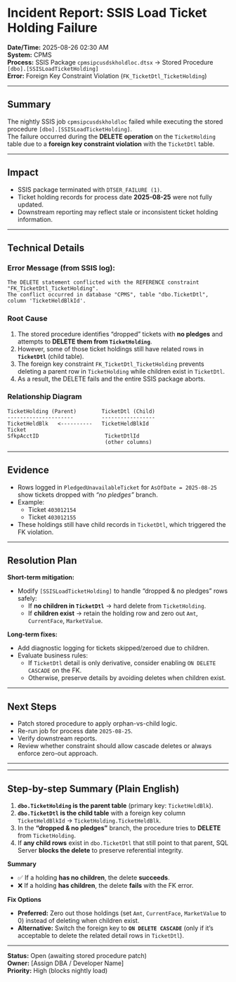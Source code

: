 # Incident Report: SSIS Load Ticket Holding Failure

**Date/Time:** 2025-08-26 02:30 AM  
**System:** CPMS  
**Process:** SSIS Package `cpmsipcusdskholdloc.dtsx` → Stored Procedure `[dbo].[SSISLoadTicketHolding]`  
**Error:** Foreign Key Constraint Violation (`FK_TicketDtl_TicketHolding`)

---

## Summary
The nightly SSIS job `cpmsipcusdskholdloc` failed while executing the stored procedure `[dbo].[SSISLoadTicketHolding]`.  
The failure occurred during the **DELETE operation** on the `TicketHolding` table due to a **foreign key constraint violation** with the `TicketDtl` table.

---

## Impact
- SSIS package terminated with `DTSER_FAILURE (1)`.  
- Ticket holding records for process date **2025-08-25** were not fully updated.  
- Downstream reporting may reflect stale or inconsistent ticket holding information.  

---

## Technical Details
### Error Message (from SSIS log):
```
The DELETE statement conflicted with the REFERENCE constraint "FK_TicketDtl_TicketHolding".
The conflict occurred in database "CPMS", table "dbo.TicketDtl", column 'TicketHeldBlkId'.
```

### Root Cause
1. The stored procedure identifies “dropped” tickets with **no pledges** and attempts to **DELETE them from `TicketHolding`**.  
2. However, some of those ticket holdings still have related rows in **`TicketDtl`** (child table).  
3. The foreign key constraint `FK_TicketDtl_TicketHolding` prevents deleting a parent row in `TicketHolding` while children exist in `TicketDtl`.  
4. As a result, the DELETE fails and the entire SSIS package aborts.

### Relationship Diagram
```
TicketHolding (Parent)        TicketDtl (Child)
---------------------         -----------------
TicketHeldBlk   <----------   TicketHeldBlkId
Ticket
SfkpAcctID                     TicketDtlId
                               (other columns)
```

---

## Evidence
- Rows logged in `PledgedUnavailableTicket` for `AsOfDate = 2025-08-25` show tickets dropped with *“no pledges”* branch.  
- Example:  
  - Ticket `403012154`  
  - Ticket `403012155`  
- These holdings still have child records in `TicketDtl`, which triggered the FK violation.

---

## Resolution Plan
**Short-term mitigation:**
- Modify `[SSISLoadTicketHolding]` to handle “dropped & no pledges” rows safely:
  - If **no children in `TicketDtl`** → hard delete from `TicketHolding`.  
  - If **children exist** → retain the holding row and zero out `Amt`, `CurrentFace`, `MarketValue`.  

**Long-term fixes:**
- Add diagnostic logging for tickets skipped/zeroed due to children.  
- Evaluate business rules:  
  - If `TicketDtl` detail is only derivative, consider enabling `ON DELETE CASCADE` on the FK.  
  - Otherwise, preserve details by avoiding deletes when children exist.  

---

## Next Steps
- Patch stored procedure to apply orphan-vs-child logic.  
- Re-run job for process date `2025-08-25`.  
- Verify downstream reports.  
- Review whether constraint should allow cascade deletes or always enforce zero-out approach.

---


---

## Step-by-step Summary (Plain English)

1. **`dbo.TicketHolding` is the parent table** (primary key: `TicketHeldBlk`).  
2. **`dbo.TicketDtl` is the child table** with a foreign key column `TicketHeldBlkId` → `TicketHolding.TicketHeldBlk`.  
3. In the **“dropped & no pledges”** branch, the procedure tries to **DELETE** from `TicketHolding`.  
4. If **any child rows** exist in `dbo.TicketDtl` that still point to that parent, SQL Server **blocks the delete** to preserve referential integrity.

**Summary**
- ✅ If a holding **has no children**, the delete **succeeds**.  
- ❌ If a holding **has children**, the delete **fails** with the FK error.  

**Fix Options**
- **Preferred:** Zero out those holdings (set `Amt`, `CurrentFace`, `MarketValue` to 0) instead of deleting when children exist.  
- **Alternative:** Switch the foreign key to **`ON DELETE CASCADE`** (only if it’s acceptable to delete the related detail rows in `TicketDtl`).

---

**Status:** Open (awaiting stored procedure patch)  
**Owner:** [Assign DBA / Developer Name]  
**Priority:** High (blocks nightly load)  

